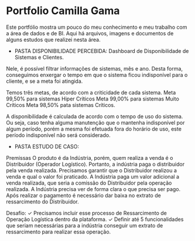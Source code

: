 # Portfolio Camilla Gama 

Este portfólio mostra um pouco do meu conhecimento e meu trabalho com a área de dados e de BI. 
Aqui há arquivos, imagens e documentos de alguns estudos que realizei nesta área.


- PASTA DISPONIBILIDADE PERCEBIDA: 
Dashboard de Disponibilidade de Sistemas e Clientes. 

Nele, é possível filtrar informações de sistemas, mês e ano. Desta forma, conseguimos enxergar o tempo em que o sistema ficou indisponível para o cliente, e se a meta foi atingida. 

Temos três metas, de acordo com a criticidade de cada sistema. 
Meta 99,50% para sistemas Hiper Críticos
Meta 99,00% para sistemas Muito Críticos
Meta 98,50% pata sistemas Críticos. 

A disponibilidade é calculada de acordo com o tempo de uso do sistema. Ou seja, caso tenha alguma manutenção que o mantenha indisponível por algum período, porém a mesma foi efetuada fora do horário de uso, este período indisponível não será considerado. 

- PASTA ESTUDO DE CASO:
  
Premissas
O produto é da Indústria, porém, quem realiza a venda é o Distribuidor (Operador Logístico). Portanto, a indústria paga o distribuidor pela venda realizada. Precisamos garantir que o Distribuidor realizou a venda e qual o valor foi praticado.
A Indústria paga um valor adicional a venda realizada, que seria a comissão do Distribuidor pela operação realizada. A Indústria precisa ver de forma clara o que precisa ser pago.
Após realizar o pagamento é necessário dar baixa no extrato de ressarcimento do Distribuidor.

Desafio:
✓ Precisamos incluir esse processo de Ressarcimento de Operação Logística dentro da
plataforma.
✓ Definir até 5 funcionalidades que seriam necessárias para a indústria conseguir um extrato
de ressarcimento para realizar essa operação.

